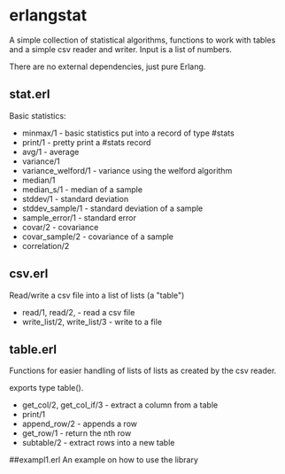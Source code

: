 # erlangstat

A simple collection of statistical algorithms, functions to work with tables and a simple csv reader and writer.
Input is a list of numbers.

There are no external dependencies, just pure Erlang.

## stat.erl
Basic statistics:

* minmax/1 - basic statistics put into a record of type #stats
* print/1 - pretty print a #stats record
* avg/1 - average
* variance/1
* variance_welford/1 - variance using the welford algorithm
* median/1
* median_s/1 - median of a sample
* stddev/1 - standard deviation
* stddev_sample/1 - standard deviation of a sample
* sample_error/1 - standard error
* covar/2 - covariance
* covar_sample/2 - covariance of a sample
* correlation/2

## csv.erl
Read/write a csv file into a list of lists (a "table")

* read/1, read/2, - read a csv file
* write_list/2, write_list/3 - write to a file

## table.erl
Functions for easier handling of lists of lists as created by the csv reader.

exports type table().

* get_col/2, get_col_if/3 - extract a column from a table
* print/1
* append_row/2 - appends a row
* get_row/1 - return the nth row
* subtable/2 - extract rows into a new table

##exampl1.erl
An example on how to use the library
